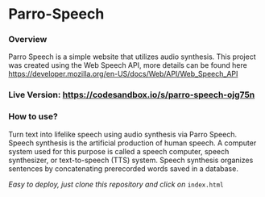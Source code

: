 # Parro-Speech
### Overview
Parro Speech is a simple website that utilizes audio synthesis. This project was created using the Web Speech API, more details can be found here https://developer.mozilla.org/en-US/docs/Web/API/Web_Speech_API

### Live Version: https://codesandbox.io/s/parro-speech-ojg75n


### How to use?
Turn text into lifelike speech using audio synthesis via Parro Speech. Speech synthesis is the artificial production of human speech. A computer system used for this purpose is called a speech computer, speech synthesizer, or text-to-speech (TTS) system. Speech synthesis organizes sentences by concatenating prerecorded words saved in a database.


*Easy to deploy, just clone this repository and click on* `index.html` 

